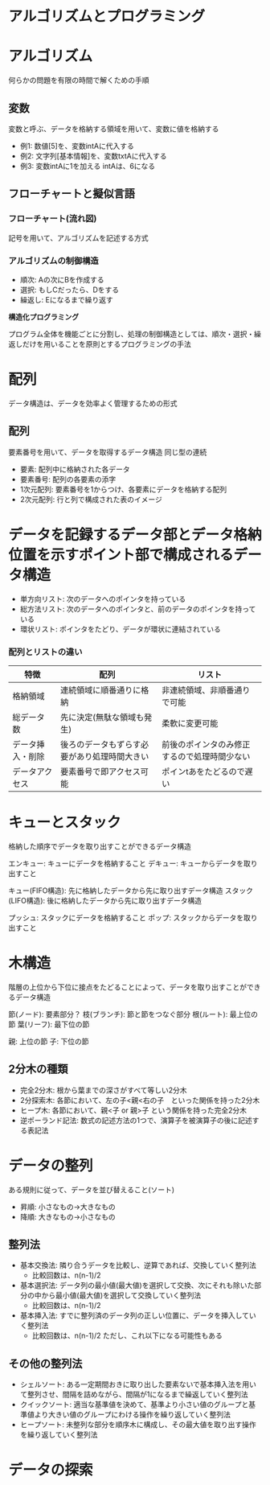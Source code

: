 # アルゴリズムとプログラミング
# アルゴリズム
何らかの問題を有限の時間で解くための手順

## 変数
変数と呼ぶ、データを格納する領域を用いて、変数に値を格納する

- 例1: 数値[5]を、変数intAに代入する
- 例2: 文字列[基本情報]を、変数txtAに代入する
- 例3: 変数intAに1を加える intAは、6になる

## フローチャートと擬似言語
### フローチャート(流れ図)
記号を用いて、アルゴリズムを記述する方式

### アルゴリズムの制御構造
- 順次: Aの次にBを作成する
- 選択: もしCだったら、Dをする
- 繰返し: Eになるまで繰り返す

**構造化プログラミング**

プログラム全体を機能ごとに分割し、処理の制御構造としては、順次・選択・繰返しだけを用いることを原則とするプログラミングの手法

# 配列
データ構造は、データを効率よく管理するための形式

## 配列
要素番号を用いて、データを取得するデータ構造 同じ型の連続

- 要素: 配列中に格納された各データ
- 要素番号: 配列の各要素の添字
- 1次元配列: 要素番号を1からつけ、各要素にデータを格納する配列
- 2次元配列: 行と列で構成された表のイメージ

# データを記録するデータ部とデータ格納位置を示すポイント部で構成されるデータ構造
- 単方向リスト: 次のデータへのポインタを持っている
- 総方法リスト: 次のデータへのポインタと、前のデータのポインタを持っている
- 環状リスト: ポインタをたどり、データが環状に連結されている

### 配列とリストの違い

| 特徴 | 配列 | リスト |
| ---- | ---- | ------ |
| 格納領域 | 連続領域に順番通りに格納 | 非連続領域、非順番通りで可能 |
| 総データ数 | 先に決定(無駄な領域も発生) | 柔軟に変更可能 |
| データ挿入・削除 | 後ろのデータもずらす必要があり処理時間大きい | 前後のポインタのみ修正するので処理時間少ない |
| データアクセス | 要素番号で即アクセス可能 | ポインtあをたどるので遅い |


# キューとスタック
格納した順序でデータを取り出すことができるデータ構造

エンキュー: キューにデータを格納すること
デキュー: キューからデータを取り出すこと

キュー(FIFO構造): 先に格納したデータから先に取り出すデータ構造
スタック(LIFO構造): 後に格納したデータから先に取り出すデータ構造

プッシュ: スタックにデータを格納すること
ポップ: スタックからデータを取り出すこと

# 木構造
階層の上位から下位に接点をたどることによって、データを取り出すことができるデータ構造

節(ノード): 要素部分？
枝(ブランチ): 節と節をつなぐ部分
根(ルート): 最上位の節
葉(リーフ): 最下位の節

親: 上位の節
子: 下位の節

## 2分木の種類
- 完全2分木: 根から葉までの深さがすべて等しい2分木
- 2分探索木: 各節において、左の子<親<右の子　といった関係を持った2分木
- ヒープ木: 各節において、親<子 or 親>子 という関係を持った完全2分木
- 逆ポーランド記法: 数式の記述方法の1つで、演算子を被演算子の後に記述する表記法

# データの整列
ある規則に従って、データを並び替えること(ソート)
- 昇順: 小さなもの→大きなもの
- 降順: 大きなもの→小さなもの

## 整列法
- 基本交換法: 隣り合うデータを比較し、逆算であれば、交換していく整列法
  - 比較回数は、n(n-1)/2
- 基本選択法: データ列の最小値(最大値)を選択して交換、次にそれも除いた部分の中から最小値(最大値)を選択して交換していく整列法
  - 比較回数は、n(n-1)/2
- 基本挿入法: すでに整列済のデータ列の正しい位置に、データを挿入していく整列法
  - 比較回数は、n(n-1)/2 ただし、これ以下になる可能性もある

## その他の整列法
- シェルソート: ある一定期間おきに取り出した要素ないで基本挿入法を用いて整列させ、間隔を詰めながら、間隔が1になるまで繰返していく整列法
- クイックソート: 適当な基準値を決めて、基準より小さい値のグループと基準値より大きい値のグループにわける操作を繰り返していく整列法
- ヒープソート: 未整列な部分を順序木に構成し、その最大値を取り出す操作を繰り返していく整列法

# データの探索

